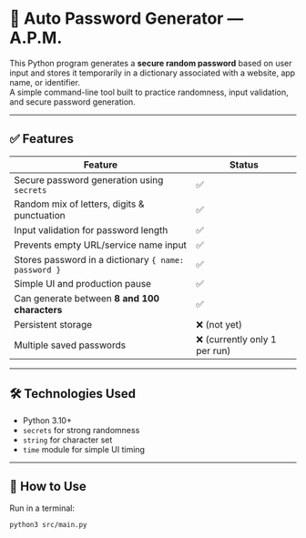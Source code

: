 # 🔐 Auto Password Generator — A.P.M.

This Python program generates a **secure random password** based on user input and stores it temporarily in a dictionary associated with a website, app name, or identifier.  
A simple command-line tool built to practice randomness, input validation, and secure password generation.

---

## ✅ Features

| Feature | Status |
|--------|--------|
| Secure password generation using `secrets` | ✅ |
| Random mix of letters, digits & punctuation | ✅ |
| Input validation for password length | ✅ |
| Prevents empty URL/service name input | ✅ |
| Stores password in a dictionary `{ name: password }` | ✅ |
| Simple UI and production pause | ✅ |
| Can generate between **8 and 100 characters** | ✅ |
| Persistent storage | ❌ (not yet) |
| Multiple saved passwords | ❌ (currently only 1 per run) |

---

## 🛠 Technologies Used

- Python 3.10+
- `secrets` for strong randomness
- `string` for character set
- `time` module for simple UI timing

---

## 🚀 How to Use

Run in a terminal:

```bash
python3 src/main.py
